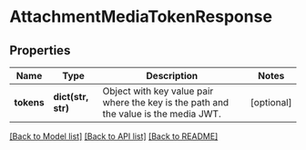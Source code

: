 # AttachmentMediaTokenResponse

## Properties
Name | Type | Description | Notes
------------ | ------------- | ------------- | -------------
**tokens** | **dict(str, str)** | Object with key value pair where the key is the path and the value is the media JWT. | [optional] 

[[Back to Model list]](../README.md#documentation-for-models) [[Back to API list]](../README.md#documentation-for-api-endpoints) [[Back to README]](../README.md)


